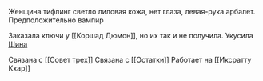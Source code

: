 
Женщина тифлинг светло лиловая кожа, нет глаза, левая-рука арбалет. Предположительно вампир

Заказала ключи у [[Коршад Дюмон]], но их так и не получила.
Укусила [Шина](Шин) 

Связана с [[Совет трех]]
Связана с [[Остатки]]
Работает на [[Иксратту Кхар]]
